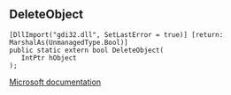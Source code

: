 ## DeleteObject

```
[DllImport("gdi32.dll", SetLastError = true)] [return: MarshalAs(UnmanagedType.Bool)]
public static extern bool DeleteObject(
   IntPtr hObject
);
```

[Microsoft documentation](https://docs.microsoft.com/en-us/windows/win32/api/gdi32/nf-gdi32-deleteobject)
